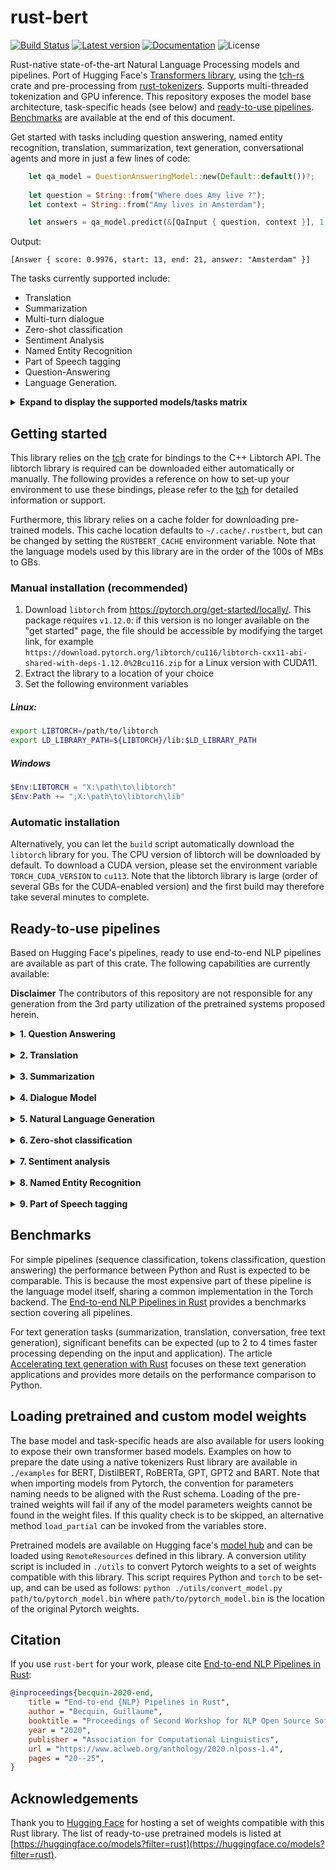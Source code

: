 # rust-bert

[![Build Status](https://github.com/guillaume-be/rust-bert/workflows/Build/badge.svg?event=push)](https://github.com/guillaume-be/rust-bert/actions)
[![Latest version](https://img.shields.io/crates/v/rust_bert.svg)](https://crates.io/crates/rust_bert)
[![Documentation](https://docs.rs/rust-bert/badge.svg)](https://docs.rs/rust-bert)
![License](https://img.shields.io/crates/l/rust_bert.svg)

Rust-native state-of-the-art Natural Language Processing models and pipelines. Port of Hugging Face's [Transformers library](https://github.com/huggingface/transformers), using the [tch-rs](https://github.com/LaurentMazare/tch-rs) crate and pre-processing from [rust-tokenizers](https://github.com/guillaume-be/rust-tokenizers). Supports multi-threaded tokenization and GPU inference.
This repository exposes the model base architecture, task-specific heads (see below) and [ready-to-use pipelines](#ready-to-use-pipelines). [Benchmarks](#benchmarks) are available at the end of this document.

Get started with tasks including question answering, named entity recognition, translation, summarization, text generation, conversational agents and more in just a few lines of code:
```rust
    let qa_model = QuestionAnsweringModel::new(Default::default())?;
                                                        
    let question = String::from("Where does Amy live ?");
    let context = String::from("Amy lives in Amsterdam");

    let answers = qa_model.predict(&[QaInput { question, context }], 1, 32);
```

Output:
```
[Answer { score: 0.9976, start: 13, end: 21, answer: "Amsterdam" }]
```

The tasks currently supported include:
  - Translation
  - Summarization
  - Multi-turn dialogue
  - Zero-shot classification
  - Sentiment Analysis
  - Named Entity Recognition
  - Part of Speech tagging
  - Question-Answering
  - Language Generation.

<details>
<summary> <b>Expand to display the supported models/tasks matrix </b> </summary>

| |**Sequence classification**|**Token classification**|**Question answering**|**Text Generation**|**Summarization**|**Translation**|**Masked LM**|
:-----:|:----:|:----:|:-----:|:----:|:-----:|:----:|:----:
DistilBERT|✅|✅|✅| | | |✅| 
MobileBERT|✅|✅|✅| | | |✅| 
DeBERTa|✅|✅|✅| | | |✅| 
DeBERTa (v2)|✅|✅|✅| | | |✅| 
FNet|✅|✅|✅| | | |✅| 
BERT|✅|✅|✅| | | |✅| 
RoBERTa|✅|✅|✅| | | |✅| 
GPT| | | |✅ | | | | 
GPT2| | | |✅ | | | | 
GPT-Neo| | | |✅ | | | | 
BART|✅| | |✅ |✅| | |
Marian| | | |  | |✅| | 
MBart|✅| | |✅ | | | | 
M2M100| | | |✅ | | | | 
Electra | |✅| | | | |✅| 
ALBERT |✅|✅|✅| | | |✅| 
T5 | | | |✅ |✅|✅| | 
XLNet|✅|✅|✅|✅ | | |✅| 
Reformer|✅| |✅|✅ | | |✅| 
ProphetNet| | | |✅ |✅ | | | 
Longformer|✅|✅|✅| | | |✅| 
Pegasus| | | | |✅| | | 
</details>

## Getting started

This library relies on the [tch](https://github.com/LaurentMazare/tch-rs) crate for bindings to the C++ Libtorch API.
The libtorch library is required can be downloaded either automatically or manually. The following provides a reference on how to set-up your environment
to use these bindings, please refer to the [tch](https://github.com/LaurentMazare/tch-rs) for detailed information or support.

Furthermore, this library relies on a cache folder for downloading pre-trained models. 
This cache location defaults to `~/.cache/.rustbert`, but can be changed by setting the `RUSTBERT_CACHE` environment variable. Note that the language models used by this library are in the order of the 100s of MBs to GBs.

### Manual installation (recommended)

1. Download `libtorch` from https://pytorch.org/get-started/locally/. This package requires `v1.12.0`: if this version is no longer available on the "get started" page,
the file should be accessible by modifying the target link, for example `https://download.pytorch.org/libtorch/cu116/libtorch-cxx11-abi-shared-with-deps-1.12.0%2Bcu116.zip` for a Linux version with CUDA11.
2. Extract the library to a location of your choice
3. Set the following environment variables
##### Linux:
```bash
export LIBTORCH=/path/to/libtorch
export LD_LIBRARY_PATH=${LIBTORCH}/lib:$LD_LIBRARY_PATH
```

##### Windows
```powershell
$Env:LIBTORCH = "X:\path\to\libtorch"
$Env:Path += ";X:\path\to\libtorch\lib"
```

### Automatic installation

Alternatively, you can let the `build` script automatically download the `libtorch` library for you.
The CPU version of libtorch will be downloaded by default. To download a CUDA version, please set the environment variable `TORCH_CUDA_VERSION` to `cu113`.
Note that the libtorch library is large (order of several GBs for the CUDA-enabled version) and the first build may therefore take several minutes to complete.

## Ready-to-use pipelines
	
Based on Hugging Face's pipelines, ready to use end-to-end NLP pipelines are available as part of this crate. The following capabilities are currently available:

**Disclaimer**
The contributors of this repository are not responsible for any generation from the 3rd party utilization of the pretrained systems proposed herein.

<details>
<summary> <b>1. Question Answering</b> </summary>

Extractive question answering from a given question and context. DistilBERT model fine-tuned on SQuAD (Stanford Question Answering Dataset)

```rust
    let qa_model = QuestionAnsweringModel::new(Default::default())?;
                                                        
    let question = String::from("Where does Amy live ?");
    let context = String::from("Amy lives in Amsterdam");

    let answers = qa_model.predict(&[QaInput { question, context }], 1, 32);
```

Output:
```
[Answer { score: 0.9976, start: 13, end: 21, answer: "Amsterdam" }]
```
</details>
&nbsp;  
<details>
<summary> <b>2. Translation </b> </summary>

Translation pipeline supporting a broad range of source and target languages. Leverages two main architectures for translation tasks:
- Marian-based models, for specific source/target combinations
- M2M100 models allowing for direct translation between 100 languages (at a higher computational cost and lower performance for some selected languages)

Marian-based pretrained models for the following language pairs are readily available in the library - but the user can import any Pytorch-based
model for predictions
- English <-> French
- English <-> Spanish
- English <-> Portuguese
- English <-> Italian
- English <-> Catalan
- English <-> German
- English <-> Russian
- English <-> Chinese
- English <-> Dutch
- English <-> Swedish
- English <-> Arabic
- English <-> Hebrew
- English <-> Hindi
- French <-> German

For languages not supported by the proposed pretrained Marian models, the user can leverage a M2M100 model supporting direct translation between 100 languages (without intermediate English translation)
The full list of supported languages is available in the [crate documentation](https://docs.rs/rust-bert/latest/rust_bert/pipelines/translation/enum.Language.html)

 ```rust
 use rust_bert::pipelines::translation::{Language, TranslationModelBuilder};
 fn main() -> anyhow::Result<()> {
 let model = TranslationModelBuilder::new()
         .with_source_languages(vec![Language::English])
         .with_target_languages(vec![Language::Spanish, Language::French, Language::Italian])
         .create_model()?;
     let input_text = "This is a sentence to be translated";
     let output = model.translate(&[input_text], None, Language::Spanish)?;
     for sentence in output {
         println!("{}", sentence);
     }
     Ok(())
 }
 ```
Output:
```
Il s'agit d'une phrase à traduire
```
</details>
&nbsp;  
<details>
<summary> <b>3. Summarization </b> </summary>

Abstractive summarization using a pretrained BART model.

```rust
    let summarization_model = SummarizationModel::new(Default::default())?;
                                                        
    let input = ["In findings published Tuesday in Cornell University's arXiv by a team of scientists \
from the University of Montreal and a separate report published Wednesday in Nature Astronomy by a team \
from University College London (UCL), the presence of water vapour was confirmed in the atmosphere of K2-18b, \
a planet circling a star in the constellation Leo. This is the first such discovery in a planet in its star's \
habitable zone — not too hot and not too cold for liquid water to exist. The Montreal team, led by Björn Benneke, \
used data from the NASA's Hubble telescope to assess changes in the light coming from K2-18b's star as the planet \
passed between it and Earth. They found that certain wavelengths of light, which are usually absorbed by water, \
weakened when the planet was in the way, indicating not only does K2-18b have an atmosphere, but the atmosphere \
contains water in vapour form. The team from UCL then analyzed the Montreal team's data using their own software \
and confirmed their conclusion. This was not the first time scientists have found signs of water on an exoplanet, \
but previous discoveries were made on planets with high temperatures or other pronounced differences from Earth. \
\"This is the first potentially habitable planet where the temperature is right and where we now know there is water,\" \
said UCL astronomer Angelos Tsiaras. \"It's the best candidate for habitability right now.\" \"It's a good sign\", \
said Ryan Cloutier of the Harvard–Smithsonian Center for Astrophysics, who was not one of either study's authors. \
\"Overall,\" he continued, \"the presence of water in its atmosphere certainly improves the prospect of K2-18b being \
a potentially habitable planet, but further observations will be required to say for sure. \"
K2-18b was first identified in 2015 by the Kepler space telescope. It is about 110 light-years from Earth and larger \
but less dense. Its star, a red dwarf, is cooler than the Sun, but the planet's orbit is much closer, such that a year \
on K2-18b lasts 33 Earth days. According to The Guardian, astronomers were optimistic that NASA's James Webb space \
telescope — scheduled for launch in 2021 — and the European Space Agency's 2028 ARIEL program, could reveal more \
about exoplanets like K2-18b."];

    let output = summarization_model.summarize(&input);
```
(example from: [WikiNews](https://en.wikinews.org/wiki/Astronomers_find_water_vapour_in_atmosphere_of_exoplanet_K2-18b))

Output:
```
"Scientists have found water vapour on K2-18b, a planet 110 light-years from Earth. 
This is the first such discovery in a planet in its star's habitable zone. 
The planet is not too hot and not too cold for liquid water to exist."
```
</details>
&nbsp;  
<details>
<summary> <b>4. Dialogue Model </b> </summary>

Conversation model based on Microsoft's [DialoGPT](https://github.com/microsoft/DialoGPT).
This pipeline allows the generation of single or multi-turn conversations between a human and a model.
The DialoGPT's page states that
> The human evaluation results indicate that the response generated from DialoGPT is comparable to human response quality
> under a single-turn conversation Turing test. ([DialoGPT repository](https://github.com/microsoft/DialoGPT))

The model uses a `ConversationManager` to keep track of active conversations and generate responses to them.

```rust
use rust_bert::pipelines::conversation::{ConversationModel, ConversationManager};

let conversation_model = ConversationModel::new(Default::default());
let mut conversation_manager = ConversationManager::new();

let conversation_id = conversation_manager.create("Going to the movies tonight - any suggestions?");
let output = conversation_model.generate_responses(&mut conversation_manager);
```
Example output:
```
"The Big Lebowski."
```
</details>
&nbsp;  
<details>
<summary> <b>5. Natural Language Generation </b> </summary>

Generate language based on a prompt. GPT2 and GPT available as base models.
Include techniques such as beam search, top-k and nucleus sampling, temperature setting and repetition penalty.
Supports batch generation of sentences from several prompts. Sequences will be left-padded with the model's padding token if present, the unknown token otherwise.
This may impact the results, it is recommended to submit prompts of similar length for best results

```rust
    let model = GPT2Generator::new(Default::default())?;
                                                        
    let input_context_1 = "The dog";
    let input_context_2 = "The cat was";

    let generate_options = GenerateOptions {
        max_length: 30,
        ..Default::default()
    };

    let output = model.generate(Some(&[input_context_1, input_context_2]), generate_options);
```
Example output:
```
[
    "The dog's owners, however, did not want to be named. According to the lawsuit, the animal's owner, a 29-year"
    "The dog has always been part of the family. \"He was always going to be my dog and he was always looking out for me"
    "The dog has been able to stay in the home for more than three months now. \"It's a very good dog. She's"
    "The cat was discovered earlier this month in the home of a relative of the deceased. The cat\'s owner, who wished to remain anonymous,"
    "The cat was pulled from the street by two-year-old Jazmine.\"I didn't know what to do,\" she said"
    "The cat was attacked by two stray dogs and was taken to a hospital. Two other cats were also injured in the attack and are being treated."
]
```
</details>
&nbsp;  
<details>
<summary> <b>6. Zero-shot classification </b> </summary>

Performs zero-shot classification on input sentences with provided labels using a model fine-tuned for Natural Language Inference.
```rust
    let sequence_classification_model = ZeroShotClassificationModel::new(Default::default())?;

    let input_sentence = "Who are you voting for in 2020?";
    let input_sequence_2 = "The prime minister has announced a stimulus package which was widely criticized by the opposition.";
    let candidate_labels = &["politics", "public health", "economics", "sports"];

    let output = sequence_classification_model.predict_multilabel(
        &[input_sentence, input_sequence_2],
        candidate_labels,
        None,
        128,
    );
```

Output:
```
[
  [ Label { "politics", score: 0.972 }, Label { "public health", score: 0.032 }, Label {"economics", score: 0.006 }, Label {"sports", score: 0.004 } ],
  [ Label { "politics", score: 0.975 }, Label { "public health", score: 0.0818 }, Label {"economics", score: 0.852 }, Label {"sports", score: 0.001 } ],
]
```
</details>
&nbsp;  
<details>
<summary> <b>7. Sentiment analysis </b> </summary>

Predicts the binary sentiment for a sentence. DistilBERT model fine-tuned on SST-2.
```rust
    let sentiment_classifier = SentimentModel::new(Default::default())?;
                                                        
    let input = [
        "Probably my all-time favorite movie, a story of selflessness, sacrifice and dedication to a noble cause, but it's not preachy or boring.",
        "This film tried to be too many things all at once: stinging political satire, Hollywood blockbuster, sappy romantic comedy, family values promo...",
        "If you like original gut wrenching laughter you will like this movie. If you are young or old then you will love this movie, hell even my mom liked it.",
    ];

    let output = sentiment_classifier.predict(&input);
```
(Example courtesy of [IMDb](http://www.imdb.com))

Output:
```
[
    Sentiment { polarity: Positive, score: 0.9981985493795946 },
    Sentiment { polarity: Negative, score: 0.9927982091903687 },
    Sentiment { polarity: Positive, score: 0.9997248985164333 }
]
```
</details>
&nbsp;  
<details>
<summary> <b>8. Named Entity Recognition </b> </summary>

Extracts entities (Person, Location, Organization, Miscellaneous) from text. BERT cased large model fine-tuned on CoNNL03, contributed by the [MDZ Digital Library team at the Bavarian State Library](https://github.com/dbmdz).
Models are currently available for English, German, Spanish and Dutch.
```rust
    let ner_model = NERModel::new(default::default())?;

    let input = [
        "My name is Amy. I live in Paris.",
        "Paris is a city in France."
    ];
    
    let output = ner_model.predict(&input);
```
Output:
```
[
  [
    Entity { word: "Amy", score: 0.9986, label: "I-PER" }
    Entity { word: "Paris", score: 0.9985, label: "I-LOC" }
  ],
  [
    Entity { word: "Paris", score: 0.9988, label: "I-LOC" }
    Entity { word: "France", score: 0.9993, label: "I-LOC" }
  ]
]
```
</details>
&nbsp;  
<details>
<summary> <b>9. Part of Speech tagging </b> </summary>

Extracts Part of Speech tags (Noun, Verb, Adjective...) from text.
```rust
    let pos_model = POSModel::new(default::default())?;

    let input = ["My name is Bob"];
    
    let output = pos_model.predict(&input);
```
Output:
```
[
    Entity { word: "My", score: 0.1560, label: "PRP" }
    Entity { word: "name", score: 0.6565, label: "NN" }
    Entity { word: "is", score: 0.3697, label: "VBZ" }
    Entity { word: "Bob", score: 0.7460, label: "NNP" }
]
```
</details>

## Benchmarks

For simple pipelines (sequence classification, tokens classification, question answering) the performance between Python and Rust is expected to be comparable. This is because the most expensive part of these pipeline is the language model itself, sharing a common implementation in the Torch backend. The [End-to-end NLP Pipelines in Rust](https://www.aclweb.org/anthology/2020.nlposs-1.4/) provides a benchmarks section covering all pipelines.

For text generation tasks (summarization, translation, conversation, free text generation), significant benefits can be expected (up to 2 to 4 times faster processing depending on the input and application). The article [Accelerating text generation with Rust](https://guillaume-be.github.io/2020-11-21/generation_benchmarks) focuses on these text generation applications and provides more details on the performance comparison to Python.

## Loading pretrained and custom model weights

The base model and task-specific heads are also available for users looking to expose their own transformer based models.
Examples on how to prepare the date using a native tokenizers Rust library are available in `./examples` for BERT, DistilBERT, RoBERTa, GPT, GPT2 and BART.
Note that when importing models from Pytorch, the convention for parameters naming needs to be aligned with the Rust schema. Loading of the pre-trained weights will fail if any of the model parameters weights cannot be found in the weight files.
If this quality check is to be skipped, an alternative method `load_partial` can be invoked from the variables store.

Pretrained models are available on Hugging face's [model hub](https://huggingface.co/models?filter=rust) and can be loaded using `RemoteResources` defined in this library.
A conversion utility script is included in `./utils` to convert Pytorch weights to a set of weights compatible with this library. This script requires Python and `torch` to be set-up, and can be used as follows:
`python ./utils/convert_model.py path/to/pytorch_model.bin` where `path/to/pytorch_model.bin` is the location of the original Pytorch weights.


## Citation

If you use `rust-bert` for your work, please cite [End-to-end NLP Pipelines in Rust](https://www.aclweb.org/anthology/2020.nlposs-1.4/):
```bibtex
@inproceedings{becquin-2020-end,
    title = "End-to-end {NLP} Pipelines in Rust",
    author = "Becquin, Guillaume",
    booktitle = "Proceedings of Second Workshop for NLP Open Source Software (NLP-OSS)",
    year = "2020",
    publisher = "Association for Computational Linguistics",
    url = "https://www.aclweb.org/anthology/2020.nlposs-1.4",
    pages = "20--25",
}
```

## Acknowledgements

Thank you to [Hugging Face](https://huggingface.co) for hosting a set of weights compatible with this Rust library.
The list of ready-to-use pretrained models is listed at [https://huggingface.co/models?filter=rust](https://huggingface.co/models?filter=rust).

